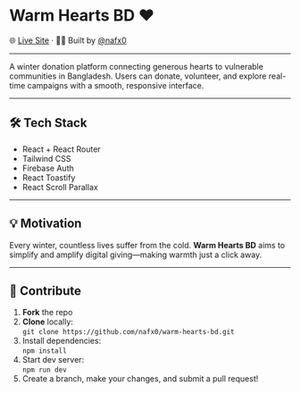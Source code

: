 # Warm Hearts BD ❤️


🌐 [Live Site](https://warm-hearts-bd.web.app/) · 🧑‍💻 Built by [@nafx0](https://github.com/nafx0)

---


A winter donation platform connecting generous hearts to vulnerable communities in Bangladesh. Users can donate, volunteer, and explore real-time campaigns with a smooth, responsive interface.

---

## 🛠️ Tech Stack

- React + React Router
- Tailwind CSS
- Firebase Auth
- React Toastify
- React Scroll Parallax

---

## 💡 Motivation

Every winter, countless lives suffer from the cold. **Warm Hearts BD** aims to simplify and amplify digital giving—making warmth just a click away.

---

## 🤝 Contribute

1. **Fork** the repo
2. **Clone** locally:  
   `git clone https://github.com/nafx0/warm-hearts-bd.git`
3. Install dependencies:  
   `npm install`
4. Start dev server:  
   `npm run dev`
5. Create a branch, make your changes, and submit a pull request!